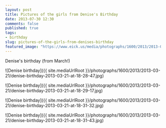 ```yaml
---
layout: post
title: Pictures of the girls from Denise's Birthday
date: 2013-07-30 12:30
comments: false
published: true
tags:
- birthday
slug: pictures-of-the-girls-from-denises-birthday
featured_image: "https://www.eick.us/media/photographs/1600/2013/2013-03-21/denise-birthday-2013-03-21-at-18-28-47.jpg"
---
```

Denise's birthday (from March!)

![Denise birthday]({{ site.mediaUrlRoot }}/photographs/1600/2013/2013-03-21/denise-birthday-2013-03-21-at-18-28-47.jpg)

![Denise birthday]({{ site.mediaUrlRoot }}/photographs/1600/2013/2013-03-21/denise-birthday-2013-03-21-at-18-29-17.jpg)

![Denise birthday]({{ site.mediaUrlRoot }}/photographs/1600/2013/2013-03-21/denise-birthday-2013-03-21-at-18-31-32.jpg)

![Denise birthday]({{ site.mediaUrlRoot }}/photographs/1600/2013/2013-03-21/denise-birthday-2013-03-21-at-18-31-43.jpg)
